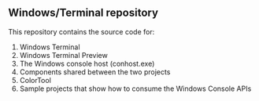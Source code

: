 ## Windows/Terminal  repository

This repository contains the source code for:
1. Windows Terminal
2. Windows Terminal Preview
3. The Windows console host (conhost.exe)
4. Components shared between the two projects
5. ColorTool
6. Sample projects that show how to consume the Windows Console APIs


